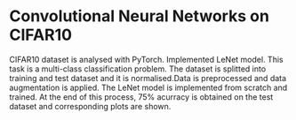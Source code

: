 # Convolutional Neural Networks on CIFAR10

CIFAR10 dataset is analysed with PyTorch. Implemented LeNet model. This task is a multi-class classification problem.
The dataset is splitted into training and test dataset and it is normalised.Data is preprocessed and data augmentation 
is applied. The LeNet model is implemented from scratch and trained. At the end of this process, 75% acurracy is obtained 
on the test dataset and corresponding plots are shown.
